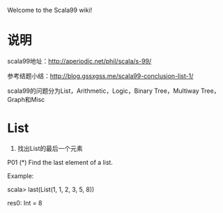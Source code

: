 Welcome to the Scala99 wiki!

# 说明

scala99地址：http://aperiodic.net/phil/scala/s-99/

参考结题小结：http://blog.gssxgss.me/scala99-conclusion-list-1/

scala99的问题分为List，Arithmetic，Logic，Binary Tree，Multiway Tree，Graph和Misc

# List
1. 找出List的最后一个元素

P01 (*) Find the last element of a list.

Example:

scala> last(List(1, 1, 2, 3, 5, 8))

res0: Int = 8
